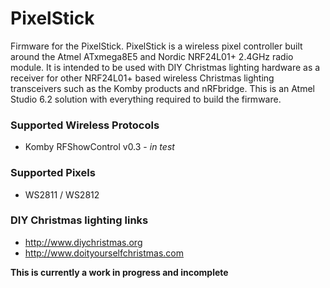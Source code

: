 PixelStick
==========
Firmware for the PixelStick.  PixelStick is a wireless pixel controller built around the Atmel ATxmega8E5 and Nordic NRF24L01+ 2.4GHz radio module. It is intended to be used with DIY Christmas lighting hardware as a receiver for other NRF24L01+ based wireless Christmas lighting transceivers such as the Komby products and nRFbridge.  This is an Atmel Studio 6.2 solution with everything required to build the firmware.

### Supported Wireless Protocols
- Komby RFShowControl v0.3 - *in test*

### Supported Pixels
- WS2811 / WS2812

### DIY Christmas lighting links
- http://www.diychristmas.org
- http://www.doityourselfchristmas.com

**This is currently a work in progress and incomplete**
